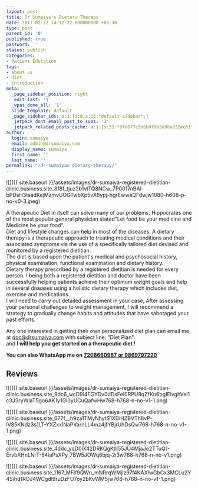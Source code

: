 ```yaml
---
layout: post
title: Dr Sumaiya's Dietary Therapy
date: 2017-02-22 14:12:22.000000000 +05:30
type: post
parent_id: '0'
published: true
password: ''
status: publish
categories:
- Patient Education
tags:
- about us
- diet
- introduction
meta:
  _page_sidebar_position: right
  _edit_last: '1'
  _wpas_done_all: '1'
  slide_template: default
  _page_sidebar_ids: a:1:{i:0;s:15:"default-sidebar";}
  _jetpack_dont_email_post_to_subs: '1'
  _jetpack_related_posts_cache: a:1:{s:32:"8f6677c9d6b0f903e98ad32ec61f8deb";a:2:{s:7:"expires";i:1593856087;s:7:"payload";a:3:{i:0;a:1:{s:2:"id";i:1964;}i:1;a:1:{s:2:"id";i:1731;}i:2;a:1:{s:2:"id";i:1818;}}}}
author:
  login: sumaiya
  email: admin@drsumaiya.com
  display_name: sumaiya
  first_name: ''
  last_name: ''
permalink: "/dr-sumaiyas-dietary-therapy/"
---
```

![]({{ site.baseurl }}/assets/images/dr-sumaiya-registered-dietitian-clinic.business.site_8f8f_tjuz2b1vlTQ8NCw_7P0017nBAl-bPDsH3tsadKejMzmvUOGTwbXp5vX8ypj-hgrEwwaQFdwjw1080-h608-p-no-v0-3.jpeg)

A therapeutic Diet in itself can solve many of our problems. Hippocrates one of the most popular general physician stated"Let food be your medicine and Medicine be your food".  
Diet and lifestyle changes can help in most of the diseases. A dietary therapy is a therapeutic approach to treating medical conditions and their associated symptoms via the use of a specifically tailored diet devised and monitored by a registered dietitian.  
The diet is based upon the patient's medical and psychosocial history, physical examination, functional examination and dietary history.  
Dietary therapy prescribed by a registered dietitian is needed for every person. I being both a registered dietitian and doctor have been successfully helping patients achieve their optimum weight goals and help in several diseases using a holistic dietary therapy which includes diet, exercise and medications.  
I will need to carry out detailed assessment in your case, After assessing your personal challenges to weight management, I will recommend a strategy to gradually change habits and attitudes that have sabotaged your past efforts.

Any one interested in getting their own personalized diet plan can email me at [doc@drsumaiya.com](mailto:doc@drsumaiya.com) with subject line: "Diet Plan"  
and **I will help you get started on a therapeutic diet !**

**You can also WhatsApp me on** [**7208660987 or 9869797220**](tel:+917208660987)

## Reviews

![]({{ site.baseurl }}/assets/images/dr-sumaiya-registered-dietitian-clinic.business.site_9dc6_wcD9i4FGYDv0dDsFeI0RPU8qZfKn6bgIEivghVei1c3J3ryWlaT5go6AK1y1Gl0yUCuQafwHw768-h768-n-no-v1-1.png)

![]({{ site.baseurl }}/assets/images/dr-sumaiya-registered-dietitian-clinic.business.site_677f__h9za1TMyNhytS1XDiHZBVTh8vP-lV85KNdz3s1LT-YXZxxINaPVarnLL4mz4jfYBjrUhDsQw768-h768-n-no-v1-1.png)

![]({{ site.baseurl }}/assets/images/dr-sumaiya-registered-dietitian-clinic.business.site_4ddc_yqD0lX42DRKQgKtlI55JU4MjaJo2TTuQ1-ErvbXHnLNrT-64iaPsXPy_7BW5JOWq6bjq-2i3w768-h768-n-no-v1.png)

![]({{ site.baseurl }}/assets/images/dr-sumaiya-registered-dietitian-clinic.business.site_1167_MFif9QWn_mNRrqWMjlz97f4KAXlwGbCx3MCLu2Y4Sihd1ROJ4WCgdl9ruDzFU7oy2bKvWM5jw768-h768-n-no-v1-1.png)

